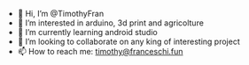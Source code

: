 - 👋 Hi, I’m @TimothyFran
- 👀 I’m interested in arduino, 3d print and agricolture
- 🌱 I’m currently learning android studio
- 💞️ I’m looking to collaborate on any king of interesting project
- 📫 How to reach me: timothy@franceschi.fun
